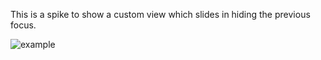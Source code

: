This is a spike to show a custom view which slides in hiding the previous focus.

![example](https://cloud.githubusercontent.com/assets/1848238/3424395/1a38b5e4-ffce-11e3-9193-d710db154fd9.gif)
